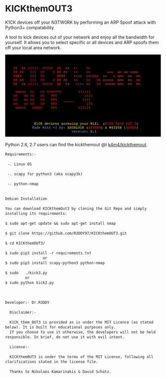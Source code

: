 # KICKthemOUT3

K1CK  devices off your N3TW0RK by performing an ARP Spoof attack with Python3+ compatability



A tool to kick devices out of your network and enjoy all the bandwidth for yourself. It allows you to select specific or all devices and ARP spoofs them off your local area network.


![alt tag](K1CK.png "Screenshot")




Python 2.6, 2.7 users can find the kickthemout @t [k4m4/kickthemout](https://nikolaskama.me/kickthemoutproject/).





    Requirements:-

     -. Linux OS

     -. scapy for python3 (aka scapy3k)

     -. python-nmap


    Debian Installation

    You can download KICKthemOut3 by cloning the Git Repo and simply installing its requirements:

    $ sudo apt-get update && sudo apt-get install nmap

    $ git clone https://github.com/R3DDY97/KICKthemOUT3.git

    $ cd KICKthemOUT3/

    $ sudo pip3 install -r requirements.txt
                     or
    $ sudo pip3 install scapy-python3 python-nmap

    $ sudo   ./kick3.py
             or
    $ sudo python kick3.py



    Developer:- Dr.R3DDY

      Disclaimer:-

      K1CK_them_0UT3 is provided as is under the MIT Licence (as stated below). It is built for educational purposes only.
      If you choose to use it otherwise, the developers will not be held responsible. In brief, do not use it with evil intent.

      License:-

      KICKthem0UT3 is under the terms of the MIT License, following all clarifications stated in the license file.

      Thanks to Nikolaos Kamarinakis & David Schütz.
